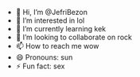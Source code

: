 - 👋 Hi, I’m @JefriBezon
- 👀 I’m interested in lol
- 🌱 I’m currently learning kek
- 💞️ I’m looking to collaborate on rock
- 📫 How to reach me wow
- 😄 Pronouns: sun
- ⚡ Fun fact: sex

<!---
JefriBezon/JefriBezon is a ✨ special ✨ repository because its `README.md` (this file) appears on your GitHub profile.
You can click the Preview link to take a look at your changes.
--->

